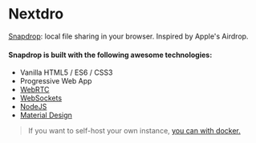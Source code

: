 # Nextdro 

[Snapdrop](https://snapdrop.net): local file sharing in your browser. Inspired by Apple's Airdrop.


#### Snapdrop is built with the following awesome technologies:
* Vanilla HTML5 / ES6 / CSS3  
* Progressive Web App
* [WebRTC](http://webrtc.org/)
* [WebSockets](http://www.websocket.org/)
* [NodeJS](https://nodejs.org/en/)
* [Material Design](https://material.google.com/)

> If you want to self-host your own instance, [you can with docker.](/docs/local-dev.md)

